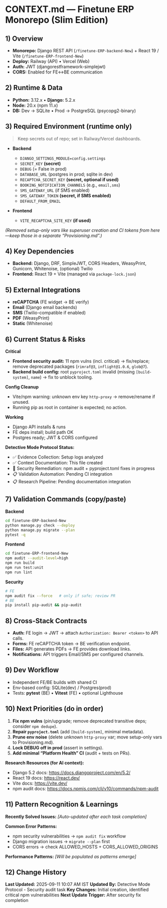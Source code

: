 # CONTEXT.md — Finetune ERP Monorepo (Slim Edition)

## 1) Overview

* **Monorepo:** Django REST API (`/finetune-ERP-backend-New`) + React 19 / Vite (`/finetune-ERP-frontend-New`)
* **Deploy:** Railway (API) • Vercel (Web)
* **Auth:** JWT (djangorestframework-simplejwt)
* **CORS:** Enabled for FE↔BE communication

## 2) Runtime & Data

* **Python:** 3.12.x • **Django:** 5.2.x
* **Node:** 20.x (npm 11.x)
* **DB:** Dev → SQLite • Prod → PostgreSQL (psycopg2-binary)

## 3) Required Environment (runtime only)

> Keep secrets out of repo; set in Railway/Vercel dashboards.

* **Backend**

  * `DJANGO_SETTINGS_MODULE=config.settings`
  * `SECRET_KEY` **(secret)**
  * `DEBUG` (= False in prod)
  * `DATABASE_URL` (postgres in prod; sqlite in dev)
  * `RECAPTCHA_SECRET_KEY` **(secret, optional if used)**
  * `BOOKING_NOTIFICATION_CHANNELS` (e.g., `email,sms`)
  * `SMS_GATEWAY_URL` (if SMS enabled)
  * `SMS_GATEWAY_TOKEN` **(secret, if SMS enabled)**
  * `DEFAULT_FROM_EMAIL`
* **Frontend**

  * `VITE_RECAPTCHA_SITE_KEY` **(if used)**

*(Removed setup-only vars like superuser creation and CI tokens from here—keep those in a separate “Provisioning.md”.)*

## 4) Key Dependencies

* **Backend:** Django, DRF, SimpleJWT, CORS Headers, WeasyPrint, Gunicorn, Whitenoise, (optional) Twilio
* **Frontend:** React 19 + Vite (managed via `package-lock.json`)

## 5) External Integrations

* **reCAPTCHA** (FE widget → BE verify)
* **Email** (Django email backends)
* **SMS** (Twilio-compatible if enabled)
* **PDF** (WeasyPrint)
* **Static** (Whitenoise)

## 6) Current Status & Risks

**Critical**

* **Frontend security audit:** 11 npm vulns (incl. critical) → fix/replace; remove deprecated packages (`rimraf@3`, `inflight@1.0.6`, `glob@7`).
* **Backend build config:** root `pyproject.toml` invalid (missing `[build-system]`, `name`) → fix to unblock tooling.

**Config Cleanup**

* Vite/npm warning: unknown env key `http-proxy` → remove/rename if unused.
* Running pip as root in container is expected; no action.

**Working**

* Django API installs & runs
* FE deps install; build path OK
* Postgres ready; JWT & CORS configured

**Detective Mode Protocol Status:**
- ✅ Evidence Collection: Setup logs analyzed
- ✅ Context Documentation: This file created  
- 🔄 Security Remediation: npm audit + pyproject.toml fixes in progress
- 📋 Validation Automation: Pending CI integration
- 📋 Research Pipeline: Pending documentation integration

## 7) Validation Commands (copy/paste)

**Backend**

```bash
cd finetune-ERP-backend-New
python manage.py check --deploy
python manage.py migrate --plan
pytest -q
```

**Frontend**

```bash
cd finetune-ERP-frontend-New
npm audit --audit-level=high
npm run build
npm run test:unit
npm run lint
```

**Security**

```bash
# FE
npm audit fix --force   # only if safe; review PR
# BE
pip install pip-audit && pip-audit
```

## 8) Cross-Stack Contracts

* **Auth:** FE login → JWT → attach `Authorization: Bearer <token>` to API calls.
* **Forms:** FE reCAPTCHA token → BE verification endpoint.
* **Files:** API generates PDFs → FE provides download links.
* **Notifications:** API triggers Email/SMS per configured channels.

## 9) Dev Workflow

* Independent FE/BE builds with shared CI
* Env-based config: SQLite(dev) / Postgres(prod)
* Tests: **pytest** (BE) • **Vitest** (FE) • optional Lighthouse

## 10) Next Priorities (do in order)

1. **Fix npm vulns** (pin/upgrade; remove deprecated transitive deps; consider `npm dedupe`).
2. **Repair `pyproject.toml`** (add `[build-system]`, minimal metadata).
3. **Prune env noise** (delete unknown `http-proxy` var; move setup-only vars to Provisioning.md).
4. **Lock DEBUG off in prod** (assert in settings).
5. **Add minimal “Platform Health” CI** (audit + tests on PRs).

**Research Resources (for AI context):**
- Django 5.2 docs: https://docs.djangoproject.com/en/5.2/
- React 19 docs: https://react.dev/
- Vite docs: https://vite.dev/
- npm audit docs: https://docs.npmjs.com/cli/v10/commands/npm-audit

## 11) Pattern Recognition & Learnings
**Recently Solved Issues:**
*[Auto-updated after each task completion]*

**Common Error Patterns:**
- npm security vulnerabilities → `npm audit fix` workflow
- Django migration issues → `migrate --plan` first
- CORS errors → check ALLOWED_HOSTS + CORS_ALLOWED_ORIGINS

**Performance Patterns:**
*[Will be populated as patterns emerge]*

## 12) Change History
**Last Updated:** 2025-09-11 10:07 AM IST
**Updated By:** Detective Mode Protocol - Security audit task
**Key Changes:** Initial creation, identified critical npm vulnerabilities
**Next Update Trigger:** After security fix completion

